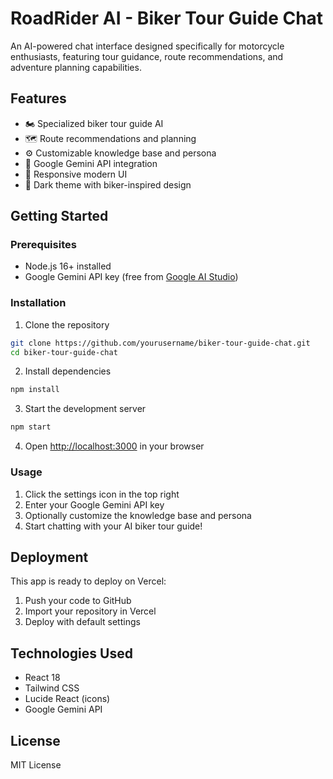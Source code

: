 # RoadRider AI - Biker Tour Guide Chat

An AI-powered chat interface designed specifically for motorcycle enthusiasts, featuring tour guidance, route recommendations, and adventure planning capabilities.

## Features

- 🏍️ Specialized biker tour guide AI
- 🗺️ Route recommendations and planning
- ⚙️ Customizable knowledge base and persona
- 🔑 Google Gemini API integration
- 📱 Responsive modern UI
- 🌙 Dark theme with biker-inspired design

## Getting Started

### Prerequisites

- Node.js 16+ installed
- Google Gemini API key (free from [Google AI Studio](https://makersuite.google.com/app/apikey))

### Installation

1. Clone the repository
```bash
git clone https://github.com/yourusername/biker-tour-guide-chat.git
cd biker-tour-guide-chat
```

2. Install dependencies
```bash
npm install
```

3. Start the development server
```bash
npm start
```

4. Open [http://localhost:3000](http://localhost:3000) in your browser

### Usage

1. Click the settings icon in the top right
2. Enter your Google Gemini API key
3. Optionally customize the knowledge base and persona
4. Start chatting with your AI biker tour guide!

## Deployment

This app is ready to deploy on Vercel:

1. Push your code to GitHub
2. Import your repository in Vercel
3. Deploy with default settings

## Technologies Used

- React 18
- Tailwind CSS
- Lucide React (icons)
- Google Gemini API

## License

MIT License
